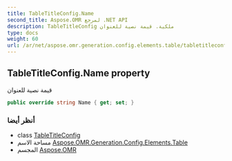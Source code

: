 ```yaml
---
title: TableTitleConfig.Name
second_title: Aspose.OMR لمرجع .NET API
description: TableTitleConfig ملكية. قيمة نصية للعنوان
type: docs
weight: 60
url: /ar/net/aspose.omr.generation.config.elements.table/tabletitleconfig/name/
---
```

## TableTitleConfig.Name property

قيمة نصية للعنوان

```csharp
public override string Name { get; set; }
```

### أنظر أيضا

* class [TableTitleConfig](../)
* مساحة الاسم [Aspose.OMR.Generation.Config.Elements.Table](../../tabletitleconfig/)
* المجسم [Aspose.OMR](../../../)


